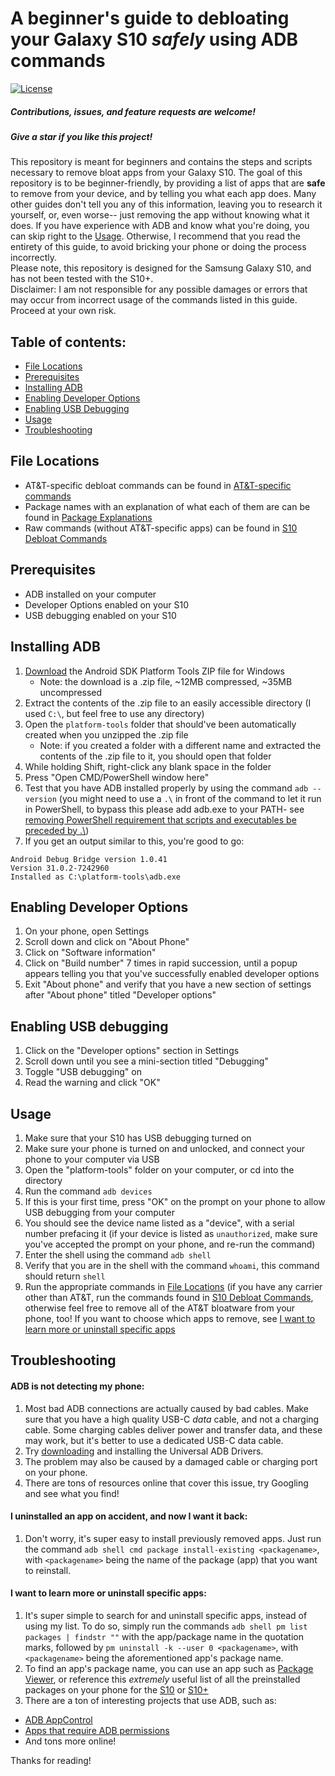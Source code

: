 # A beginner's guide to debloating your Galaxy S10 *safely* using ADB commands
[![License](https://img.shields.io/badge/license-MIT-green)](./LICENSE)
##### Contributions, issues, and feature requests are welcome!
##### Give a star if you like this project!

This repository is meant for beginners and contains the steps and scripts necessary to remove bloat apps from your Galaxy S10.
The goal of this repository is to be beginner-friendly, by providing a list of apps that are **safe** to remove from your device, and by telling you what each app does. Many other guides don't tell you any of this information, leaving you to research it yourself, or, even worse-- just removing the app without knowing what it does.
If you have experience with ADB and know what you're doing, you can skip right to the [Usage](#usage). Otherwise, I recommend that you read the entirety of this guide, to avoid bricking your phone or doing the process incorrectly.  
Please note, this repository is designed for the Samsung Galaxy S10, and has not been tested with the S10+.  
Disclaimer: I am not responsible for any possible damages or errors that may occur from incorrect usage of the commands listed in this guide. Proceed at your own risk.



## Table of contents:
- [File Locations](#file-locations)
- [Prerequisites](#prerequisites)
- [Installing ADB](#installing-adb)
- [Enabling Developer Options](#enabling-developer-options)
- [Enabling USB Debugging](#enabling-usb-debugging)
- [Usage](#usage)
- [Troubleshooting](#troubleshooting)


## File Locations
- AT&T-specific debloat commands can be found in [AT&T-specific commands](https://github.com/ToastedVegetables/s10-safe-debloat-list/blob/8d76ee8be4cb17c0cf92a5dcc92f6a3cf939d017/AT&T-specific%20commands.txt)
- Package names with an explanation of what each of them are can be found in [Package Explanations](https://github.com/ToastedVegetables/s10-safe-debloat-list/blob/8d76ee8be4cb17c0cf92a5dcc92f6a3cf939d017/Package%20Explanations.txt)
- Raw commands (without AT&T-specific apps) can be found in [S10 Debloat Commands](https://github.com/ToastedVegetables/s10-safe-debloat-list/blob/8d76ee8be4cb17c0cf92a5dcc92f6a3cf939d017/S10%20Debloat%20Commands.txt)


## Prerequisites
- ADB installed on your computer
- Developer Options enabled on your S10
- USB debugging enabled on your S10

## Installing ADB
1. [Download](https://developer.android.com/studio/releases/platform-tools) the Android SDK Platform Tools ZIP file for Windows
   - Note: the download is a .zip file, ~12MB compressed, ~35MB uncompressed
2. Extract the contents of the .zip file to an easily accessible directory (I used `C:\`, but feel free to use any directory)
3. Open the `platform-tools` folder that should've been automatically created when you unzipped the .zip file
   - Note: if you created a folder with a different name and extracted the contents of the .zip file to it, you should open that folder
4. While holding Shift, right-click any blank space in the folder
5. Press "Open CMD/PowerShell window here"
6. Test that you have ADB installed properly by using the command `adb --version` (you might need to use a `.\` in front of the command to let it run in PowerShell, to bypass this please add adb.exe to your PATH- see [removing PowerShell requirement that scripts and executables be preceded by \.\\](https://stackoverflow.com/questions/9792897/how-do-you-remove-the-powershell-requirement-that-scripts-and-executables-be-pre))
7. If you get an output similar to this, you're good to go:
```
Android Debug Bridge version 1.0.41
Version 31.0.2-7242960
Installed as C:\platform-tools\adb.exe
```

## Enabling Developer Options
1. On your phone, open Settings
2. Scroll down and click on "About Phone"
3. Click on "Software information"
4. Click on "Build number" 7 times in rapid succession, until a popup appears telling you that you've successfully enabled developer options
5. Exit "About phone" and verify that you have a new section of settings after "About phone" titled "Developer options"

## Enabling USB debugging
1. Click on the "Developer options" section in Settings
2. Scroll down until you see a mini-section titled "Debugging"
3. Toggle "USB debugging" on
4. Read the warning and click "OK"

## Usage
1. Make sure that your S10 has USB debugging turned on
2. Make sure your phone is turned on and unlocked, and connect your phone to your computer via USB
3. Open the "platform-tools" folder on your computer, or cd into the directory
4. Run the command `adb devices`
5. If this is your first time, press "OK" on the prompt on your phone to allow USB debugging from your computer
5. You should see the device name listed as a "device", with a serial number prefacing it (if your device is listed as `unauthorized`, make sure you've accepted the prompt on your phone, and re-run the command)
6. Enter the shell using the command `adb shell`
7. Verify that you are in the shell with the command `whoami`, this command should return `shell`
8. Run the appropriate commands in [File Locations](#file-locations) (if you have any carrier other than AT&T, run the commands found in [S10 Debloat Commands](https://github.com/ToastedVegetables/s10-safe-debloat-list/blob/8d76ee8be4cb17c0cf92a5dcc92f6a3cf939d017/S10%20Debloat%20Commands.txt), otherwise feel free to remove all of the AT&T bloatware from your phone, too! If you want to choose which apps to remove, see [I want to learn more or uninstall specific apps](#i-want-to-learn-more-or-uninstall-specific-apps)

## Troubleshooting

#### ADB is not detecting my phone:
1. Most bad ADB connections are actually caused by bad cables. Make sure that you have a high quality USB-C *data* cable, and not a charging cable. Some charging cables deliver power and transfer data, and these may work, but it's better to use a dedicated USB-C data cable.
2. Try [downloading](https://adb.clockworkmod.com/) and installing the Universal ADB Drivers.
3. The problem may also be caused by a damaged cable or charging port on your phone.
4. There are tons of resources online that cover this issue, try Googling and see what you find!

#### I uninstalled an app on accident, and now I want it back:
1. Don't worry, it's super easy to install previously removed apps. Just run the command `adb shell cmd package install-existing <packagename>`, with `<packagename>` being the name of the package (app) that you want to reinstall.

#### I want to learn more or uninstall specific apps:
1. It's super simple to search for and uninstall specific apps, instead of using my list. To do so, simply run the commands `adb shell pm list packages | findstr ""` with the app/package name in the quotation marks, followed by `pm uninstall -k --user 0 <packagename>`, with `<packagename>` being the aforementioned app's package name.
2. To find an app's package name, you can use an app such as [Package Viewer](https://play.google.com/store/apps/details?id=cz.seeq.prog.android.packageviewer), or reference this *extremely* useful list of all the preinstalled packages on your phone for the [S10](https://docs.samsungknox.com/CCMode/G973U_Q.pdf) or [S10+](https://docs.samsungknox.com/CCMode/G975U1_Q.pdf)
3. There are a ton of interesting projects that use ADB, such as:
  - [ADB AppControl](https://appcontrol.neocities.org/index_en.html)
  - [Apps that require ADB permissions](https://www.makeuseof.com/tag/android-adb-apps/)
  - And tons more online!

Thanks for reading!
